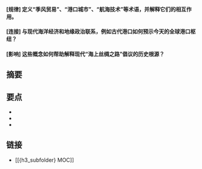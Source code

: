 #### [规律] 定义“季风贸易”、“港口城市”、“航海技术”等术语，并解释它们的相互作用。


#### [连接] 与现代海洋经济和地缘政治联系，例如古代港口如何预示今天的全球港口枢纽？


#### [影响] 这些概念如何帮助解释现代“海上丝绸之路”倡议的历史根源？


## 摘要


## 要点

- 
- 
- 

## 链接

- [[{h3_subfolder} MOC]]
